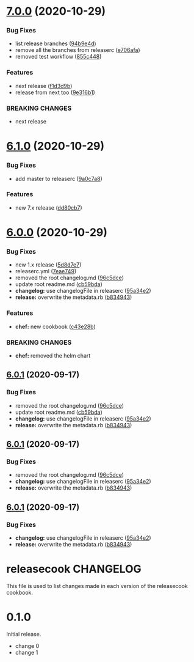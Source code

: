 # [7.0.0](https://github.com/gopisaba/test-release/compare/v6.1.0...v7.0.0) (2020-10-29)


### Bug Fixes

* list release branches ([94b9e4d](https://github.com/gopisaba/test-release/commit/94b9e4d7d2d1cd0b3eff7e8be195675f1f4978d6))
* remove all the branches from releaserc ([e706afa](https://github.com/gopisaba/test-release/commit/e706afa28095ce9ab3fac39a852fe3590165a2f8))
* removed test workflow ([855c448](https://github.com/gopisaba/test-release/commit/855c4482ff0c5bf679f66dbed750940ee34ebee0))


### Features

* next release ([f1d3d9b](https://github.com/gopisaba/test-release/commit/f1d3d9b522fe39e1954e983e4f1923236aac0e9a))
* release from next too ([9e316b1](https://github.com/gopisaba/test-release/commit/9e316b1325d1d7dea5e6004a10dd5c34159f34e6))


### BREAKING CHANGES

* next release

# [6.1.0](https://github.com/gopisaba/test-release/compare/v6.0.0...v6.1.0) (2020-10-29)


### Bug Fixes

* add master to releaserc ([9a0c7a8](https://github.com/gopisaba/test-release/commit/9a0c7a866ded52b37564f7378a9dde0a8daef43a))


### Features

* new 7.x release ([dd80cb7](https://github.com/gopisaba/test-release/commit/dd80cb7c4e2ab28de662d6d07fcf70bfc02ceb6b))

# [6.0.0](https://github.com/gopisaba/test-release/compare/v5.1.0...v6.0.0) (2020-10-29)


### Bug Fixes

* new 1.x release ([5d8d7e7](https://github.com/gopisaba/test-release/commit/5d8d7e7c65e0b6c4be8d75d77e1f53e2a7fd786b))
* releaserc.yml ([7eae749](https://github.com/gopisaba/test-release/commit/7eae7499194bb9dc9fb030ce5a45e0744fbddb6d))
* removed the root changelog.md ([96c5dce](https://github.com/gopisaba/test-release/commit/96c5dce98808d9c13d259df00abd5e40d358de10))
* update root readme.md ([cb59bda](https://github.com/gopisaba/test-release/commit/cb59bda67eea6b69e349b34e3808d68e1beeb5d7))
* **changelog:** use changelogFile in releaserc ([95a34e2](https://github.com/gopisaba/test-release/commit/95a34e27543f63225b5275b66ce9bc12bace7f0c))
* **release:** overwrite the metadata.rb ([b834943](https://github.com/gopisaba/test-release/commit/b834943903ac4b18ae493f29557fd126ceea26ad))


### Features

* **chef:** new cookbook ([c43e28b](https://github.com/gopisaba/test-release/commit/c43e28b42da379d947b2b412bf0a5c2508d1bb91))


### BREAKING CHANGES

* **chef:** removed the helm chart

## [6.0.1](https://github.com/gopisaba/test-release/compare/6.0.0...6.0.1) (2020-09-17)


### Bug Fixes

* removed the root changelog.md ([96c5dce](https://github.com/gopisaba/test-release/commit/96c5dce98808d9c13d259df00abd5e40d358de10))
* update root readme.md ([cb59bda](https://github.com/gopisaba/test-release/commit/cb59bda67eea6b69e349b34e3808d68e1beeb5d7))
* **changelog:** use changelogFile in releaserc ([95a34e2](https://github.com/gopisaba/test-release/commit/95a34e27543f63225b5275b66ce9bc12bace7f0c))
* **release:** overwrite the metadata.rb ([b834943](https://github.com/gopisaba/test-release/commit/b834943903ac4b18ae493f29557fd126ceea26ad))

## [6.0.1](https://github.com/gopisaba/test-release/compare/6.0.0...6.0.1) (2020-09-17)


### Bug Fixes

* removed the root changelog.md ([96c5dce](https://github.com/gopisaba/test-release/commit/96c5dce98808d9c13d259df00abd5e40d358de10))
* **changelog:** use changelogFile in releaserc ([95a34e2](https://github.com/gopisaba/test-release/commit/95a34e27543f63225b5275b66ce9bc12bace7f0c))
* **release:** overwrite the metadata.rb ([b834943](https://github.com/gopisaba/test-release/commit/b834943903ac4b18ae493f29557fd126ceea26ad))

## [6.0.1](https://github.com/gopisaba/test-release/compare/6.0.0...6.0.1) (2020-09-17)


### Bug Fixes

* **changelog:** use changelogFile in releaserc ([95a34e2](https://github.com/gopisaba/test-release/commit/95a34e27543f63225b5275b66ce9bc12bace7f0c))
* **release:** overwrite the metadata.rb ([b834943](https://github.com/gopisaba/test-release/commit/b834943903ac4b18ae493f29557fd126ceea26ad))

# releasecook CHANGELOG

This file is used to list changes made in each version of the releasecook cookbook.

# 0.1.0

Initial release.

- change 0
- change 1
